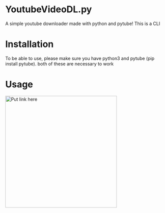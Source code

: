 # YoutubeVideoDL.py
A simple youtube downloader made with python and pytube! 
This is a CLI

# Installation
To be able to use, please make sure you have python3 and pytube (pip install pytube).
both of these are necessary to work

# Usage
<img src="https://cdn.discordapp.com/attachments/903849839165599825/909663542377074698/M3PtH2XcDwCRj3Eo7oso5LBew.png" width="350" title="Put link here">

